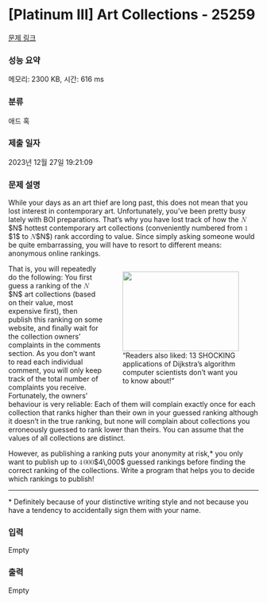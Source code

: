 # [Platinum III] Art Collections - 25259 

[문제 링크](https://www.acmicpc.net/problem/25259) 

### 성능 요약

메모리: 2300 KB, 시간: 616 ms

### 분류

애드 혹

### 제출 일자

2023년 12월 27일 19:21:09

### 문제 설명

<p>While your days as an art thief are long past, this does not mean that you lost interest in contemporary art. Unfortunately, you’ve been pretty busy lately with BOI preparations. That’s why you have lost track of how the <mjx-container class="MathJax" jax="CHTML" style="font-size: 99.9%; position: relative;"><mjx-math class="MJX-TEX" aria-hidden="true"><mjx-mi class="mjx-i"><mjx-c class="mjx-c1D441 TEX-I"></mjx-c></mjx-mi></mjx-math><mjx-assistive-mml unselectable="on" display="inline"><math xmlns="http://www.w3.org/1998/Math/MathML"><mi>N</mi></math></mjx-assistive-mml><span aria-hidden="true" class="no-mathjax mjx-copytext">$N$</span></mjx-container> hottest contemporary art collections (conveniently numbered from <mjx-container class="MathJax" jax="CHTML" style="font-size: 99.9%; position: relative;"><mjx-math class="MJX-TEX" aria-hidden="true"><mjx-mn class="mjx-n"><mjx-c class="mjx-c31"></mjx-c></mjx-mn></mjx-math><mjx-assistive-mml unselectable="on" display="inline"><math xmlns="http://www.w3.org/1998/Math/MathML"><mn>1</mn></math></mjx-assistive-mml><span aria-hidden="true" class="no-mathjax mjx-copytext">$1$</span></mjx-container> to <mjx-container class="MathJax" jax="CHTML" style="font-size: 99.9%; position: relative;"><mjx-math class="MJX-TEX" aria-hidden="true"><mjx-mi class="mjx-i"><mjx-c class="mjx-c1D441 TEX-I"></mjx-c></mjx-mi></mjx-math><mjx-assistive-mml unselectable="on" display="inline"><math xmlns="http://www.w3.org/1998/Math/MathML"><mi>N</mi></math></mjx-assistive-mml><span aria-hidden="true" class="no-mathjax mjx-copytext">$N$</span></mjx-container>) rank according to value. Since simply asking someone would be quite embarrassing, you will have to resort to different means: anonymous online rankings.</p>

<figure style="width: 234px; float: right;"><img alt="" src="https://upload.acmicpc.net/1c7f4056-fdd2-4ad1-9f97-6f77514bb3a3/-/preview/" style="width: 234px; height: 160px;">
<figcaption>“Readers also liked: 13 SHOCKING applications of Dijkstra’s algorithm computer scientists don’t want you to know about!”</figcaption>
</figure>

<p>That is, you will repeatedly do the following: You first guess a ranking of the <mjx-container class="MathJax" jax="CHTML" style="font-size: 99.9%; position: relative;"><mjx-math class="MJX-TEX" aria-hidden="true"><mjx-mi class="mjx-i"><mjx-c class="mjx-c1D441 TEX-I"></mjx-c></mjx-mi></mjx-math><mjx-assistive-mml unselectable="on" display="inline"><math xmlns="http://www.w3.org/1998/Math/MathML"><mi>N</mi></math></mjx-assistive-mml><span aria-hidden="true" class="no-mathjax mjx-copytext">$N$</span></mjx-container> art collections (based on their value, most expensive first), then publish this ranking on some website, and finally wait for the collection owners’ complaints in the comments section. As you don’t want to read each individual comment, you will only keep track of the total number of complaints you receive. Fortunately, the owners’ behaviour is very reliable: Each of them will complain exactly once for each collection that ranks higher than their own in your guessed ranking although it doesn’t in the true ranking, but none will complain about collections you erroneously guessed to rank lower than theirs. You can assume that the values of all collections are distinct.</p>

<p>However, as publishing a ranking puts your anonymity at risk,* you only want to publish up to <mjx-container class="MathJax" jax="CHTML" style="font-size: 99.9%; position: relative;"><mjx-math class="MJX-TEX" aria-hidden="true"><mjx-mn class="mjx-n"><mjx-c class="mjx-c34"></mjx-c></mjx-mn><mjx-mstyle><mjx-mspace style="width: 0.167em;"></mjx-mspace></mjx-mstyle><mjx-mn class="mjx-n"><mjx-c class="mjx-c30"></mjx-c><mjx-c class="mjx-c30"></mjx-c><mjx-c class="mjx-c30"></mjx-c></mjx-mn></mjx-math><mjx-assistive-mml unselectable="on" display="inline"><math xmlns="http://www.w3.org/1998/Math/MathML"><mn>4</mn><mstyle scriptlevel="0"><mspace width="0.167em"></mspace></mstyle><mn>000</mn></math></mjx-assistive-mml><span aria-hidden="true" class="no-mathjax mjx-copytext">$4\,000$</span></mjx-container> guessed rankings before finding the correct ranking of the collections. Write a program that helps you to decide which rankings to publish!</p>

<hr>
<p>* Definitely because of your distinctive writing style and not because you have a tendency to accidentally sign them with your name.</p>

### 입력 

 Empty

### 출력 

 Empty

